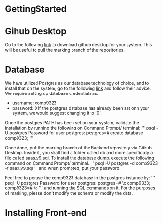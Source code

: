 # GettingStarted

# Gihub Desktop
Go to the following [link](https://desktop.github.com/) to download github desktop for your system. This will be useful to pull the marking branch of the repositories.


# Database
We have utilized Postgres as our database technology of choice, and to install that on the system, go to the following [link](https://www.postgresql.org/download/) and follow their advice. We require setting up database credentials as:
- username: comp9323
- password: 0
If the postgres database has already been set onn your system, we would suggest changing it to '0'.

Once the postgres PATH has been set on your system, validate the installation by running the following on Command Prompt/ terminal:
'''
psql -U postgres
Password for user postgres:
postgres=# create database comp9323;
'''

Once done, pull the marking branch of the Backend repository via Github Desktop. Inside it, you shall find a folder called db and more specifically a file called saas_v9.sql. To install the database dump, execute the following command on Command Prompt/ terminal.
'''
psql -U postgres -d comp9323 -f saas_v9.sql
'''
and when prompted, put your password.

Feel free to peruse the comp9323 database in the postgres instance by:
'''
psql -U postgres
Password for user postgres:
postgres=# \c comp9323;
comp9323=# \d
'''
and running the SQL commands on it. For the purposes of marking, please don't modify the schema or modify the data.

# Installing Front-end